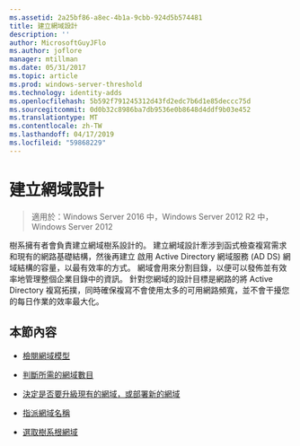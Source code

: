 ```yaml
---
ms.assetid: 2a25bf86-a8ec-4b1a-9cbb-924d5b574481
title: 建立網域設計
description: ''
author: MicrosoftGuyJFlo
ms.author: joflore
manager: mtillman
ms.date: 05/31/2017
ms.topic: article
ms.prod: windows-server-threshold
ms.technology: identity-adds
ms.openlocfilehash: 5b592f791245312d43fd2edc7b6d1e85deccc75d
ms.sourcegitcommit: 0d0b32c8986ba7db9536e0b8648d4ddf9b03e452
ms.translationtype: MT
ms.contentlocale: zh-TW
ms.lasthandoff: 04/17/2019
ms.locfileid: "59868229"
---
```

# <a name="creating-a-domain-design"></a>建立網域設計

>適用於：Windows Server 2016 中，Windows Server 2012 R2 中，Windows Server 2012

樹系擁有者會負責建立網域樹系設計的。 建立網域設計牽涉到函式檢查複寫需求和現有的網路基礎結構，然後再建立 啟用 Active Directory 網域服務 (AD DS) 網域結構的容量，以最有效率的方式。 網域會用來分割目錄，以便可以發佈並有效率地管理整個企業目錄中的資訊。 針對您網域的設計目標是網路的將 Active Directory 複寫拓撲，同時確保複寫不會使用太多的可用網路頻寬，並不會干擾您的每日作業的效率最大化。  
  
## <a name="in-this-section"></a>本節內容  
  
-   [檢閱網域模型](../../ad-ds/plan/Reviewing-the-Domain-Models.md)  
  
-   [判斷所需的網域數目](../../ad-ds/plan/Determining-the-Number-of-Domains-Required.md)  
  
-   [決定是否要升級現有的網域，或部署新的網域](../../ad-ds/plan/Determining-Whether-to-Upgrade-Existing-Domains-or-Deploy-New-Domains.md)  
  
-   [指派網域名稱](../../ad-ds/plan/Assigning-Domain-Names.md)  
  
-   [選取樹系根網域](../../ad-ds/plan/Selecting-the-Forest-Root-Domain.md)  
  


